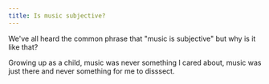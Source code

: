 ```yaml
---
title: Is music subjective?
---
```


We've all heard the common phrase that "music is subjective" but why is it like that? 

Growing up as a child, music was never something I cared about, music was just there and never something for me to disssect. 

